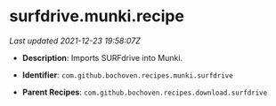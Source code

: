 # surfdrive.munki.recipe

_Last updated 2021-12-23 19:58:07Z_

- **Description**: Imports SURFdrive into Munki.

- **Identifier**: `com.github.bochoven.recipes.munki.surfdrive`

- **Parent Recipes**: `com.github.bochoven.recipes.download.surfdrive`